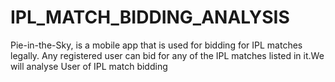# IPL_MATCH_BIDDING_ANALYSIS
Pie-in-the-Sky, is a mobile app that is used for bidding for IPL matches legally. Any registered user can bid for any of the IPL matches listed in it.We will analyse  User of IPL match bidding
